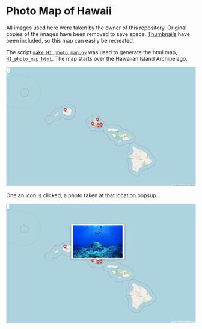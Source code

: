 # Photo Map of Hawaii

All images used here were taken by the owner of this repository.  Original copies of the images have been removed to save space.  [Thumbnails](./photos/thumbnails/) have been included, so this map can easily be recreated.

The script [`make_HI_photo_map.py`](./make_HI_photo_map.py) was used to generate the html map, [`HI_photo_map.html`](./HI_photo_map.html).  The map starts over the Hawaiian Island Archipelago.

![](./sample_screenshots/HImapStart.png)

One an icon is clicked, a photo taken at that location popsup.

![](./sample_screenshots/HImapSampleImageDisplayed.png)